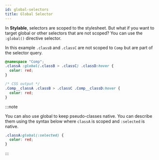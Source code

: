 ```yaml
---
id: global-selectors
title: Global Selector
---
```


In **Stylable**, selectors are scoped to the stylesheet. But what if you want to target global or other selectors that are not scoped? You can use the `:global()` directive selector.

In this example `.classB` and `.classC` are not scoped to `Comp` but are part of the selector query.

```css
@namespace "Comp";
.classA :global(.classB > .classC) .classD:hover {
  color: red;
}
```

```css
/* CSS output */
.Comp__classA .classB > .classC .Comp__classD:hover {
  color: red;
}
```

:::note

You can also use global to keep pseudo-classes native. You can describe them using the syntax below where `classA` is scoped and `:selected` is native.

```css
.classA:global(:selected) {
  color: red;
}
```

:::
